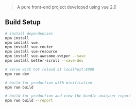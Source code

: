 
>  A pure front-end project developed using vue 2.0

## Build Setup

``` bash
# install dependencies
npm install
npm install vue
npm install vue-router
npm install vue-resource
npm install vue-awesome-swiper --save
npm install better-scroll --save-dev

# serve with hot reload at localhost:8080
npm run dev

# build for production with minification
npm run build

# build for production and view the bundle analyzer report
npm run build --report
```


